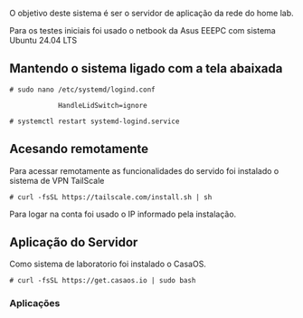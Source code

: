 O objetivo deste sistema é ser o servidor de aplicação da rede do home lab.

Para os testes iniciais foi usado o netbook da Asus EEEPC com sistema Ubuntu 24.04 LTS

## Mantendo o sistema ligado com a tela abaixada

~~~~shell
# sudo nano /etc/systemd/logind.conf

            HandleLidSwitch=ignore

# systemctl restart systemd-logind.service
~~~~

## Acesando remotamente

Para acessar remotamente as funcionalidades do servido foi instalado o sistema de VPN TailScale

~~~~shell
# curl -fsSL https://tailscale.com/install.sh | sh
~~~~

Para logar na conta foi usado o IP informado pela instalação.

## Aplicação do Servidor

Como sistema de laboratorio foi instalado o CasaOS.

~~~~shell
# curl -fsSL https://get.casaos.io | sudo bash
~~~~

### Aplicações
